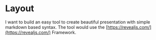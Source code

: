 # Layout

I want to build an easy tool to create beautiful presentation with simple markdown based syntax. The tool would use the [https://revealjs.com/](https://revealjs.com/) Framework.



